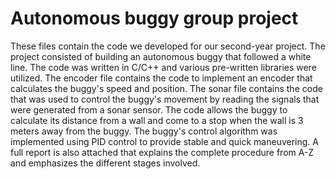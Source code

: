 # Autonomous buggy group project
These files contain the code we developed for our second-year project. 
The project consisted of building an autonomous buggy that followed a white line. 
The code was written in C/C++ and various pre-written libraries were utilized. 
The encoder file contains the code to implement an encoder that calculates the buggy's speed and position.
The sonar file contains the code that was used to control the buggy's movement by reading the signals that were generated from a sonar sensor. The code allows the buggy to calculate its distance from a wall and come to a stop when the wall is 3 meters away from the buggy. 
The buggy's control algorithm was implemented using PID control to provide stable and quick maneuvering.
A full report is also attached that explains the complete procedure from A-Z and emphasizes the different stages involved.
